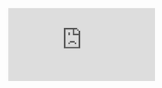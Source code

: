 <embed src="https://github.com/stefanosantaris/EGAD/blob/master/docs/Supplementary_for_EGAD.pdf" type="application/pdf" />
